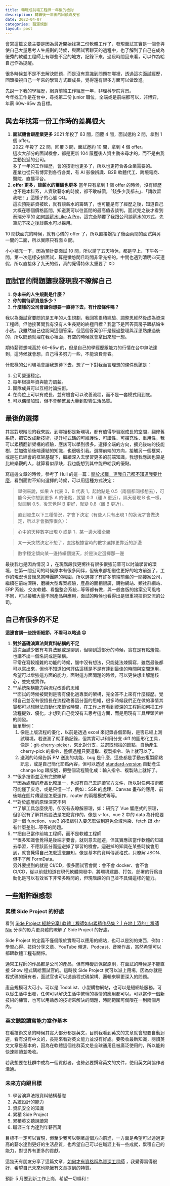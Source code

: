 ```yaml
---
title: 轉職成前端工程師一年後的檢討
description: 轉職後一年後的回顧與反省
date: 2022-04-07
categories: 職涯規劃
layout: post
---
```


會寫這篇文章主要是因為最近開始找第二份軟體工作了，發現面試其實是一個會與使自己大量思考人生規劃的時候，與面試官聊天的過程中，也了解到了自己在成為優秀的軟體工程師上有哪些不足的地方，記錄下來，過段時間回來看，可以作為給自己作為提醒。

很多時候並不是不去解決問題，而是沒有意識到問題在哪裡，透過這次面試經歷，回頭檢視自己一年來的學習方式跟成長，覺得還有很多方面可以做改進。

先說一下我的學經歷，網頁前端工作經歷一年，非理科學院背景。  
今年找工作是在台中，尋找第二份 junior 職位，全端或是前端都可以，非博弈，年薪 60w-65w 為目標。

## 與去年找第一份工作時的差異很大

1. **面試機會跟產業更多**
    2021 年投了 63 間，回覆 4 間，面試邀約 2 間，拿到 1個 offer。  
    2022 年投了 22 間，回覆 3 間，面試邀約 10 間，拿到 4 個 offer。  
    這次大部分的面試機會，都是更新 104 履歷後人資主動來尋才的，而不是由我主動投遞的公司。  
    多了一年的工作經歷，會的技術也更多了，所以也更符合各企業需要的。  
    產業也從只有博弈到各行各業，有 AI 影像辨識、B2B 軟體代工、跨境電商、醫院、直播平台。
2. **offer 更多，談薪水的籌碼也更多**
    當年只有拿到 1 個 offer 的時候，沒有經歷也不是本科系，人資砍薪水的時候，都不敢喊價，「錢多少我都去」、「請收留我吧！」這樣子的心態 QQ。  
    這次預期薪資被砍，就有談薪水的籌碼了，也可能是有了經歷之後，知道自己大概在哪個價格區間，知道我可以往區間的最高值去談判。面試完之後才看到泰瑞分享的 [如何談薪水Like A Pro](https://www.youtube.com/watch?v=OjaK7nmCYCo&t=93s)，這完全顛覆了我跟公司談薪水的方式，先筆記下來之後談薪水可以採用。

10 間快面完的時候，就有心儀的 offer 了，所以直接婉拒了後面兩間的面試與另一間的二面，所以實際只有面 8 間。

小小補充一下，因為預計要面試 10 間，所以請了五天特休，都是早上、下午各一間，第一次這樣安排面試，算是蠻悠閒且時間非常充裕的。中間也遇到清明四天連假，所以直接休了九天的假，真的覺得特休太重要了 XD

## 面試官的問題讓我發現我不瞭解自己

1. **你未來的人生規劃是什麼？**
2. **你的期待薪資是多少？**
3. **什麼樣的公司會讓你想要一直待下去，有什麼條件嗎？**

我以為面試官要問的是五年的人生規劃，我回答累積經驗、調整思維然後成為資深工程師。但他接著問我有沒有人生長期的終極目標？我當下是回答買房子跟結婚生小孩。我雖然自己也認同這個答案，但這個答案卻不是經過整理與深思熟慮過後的，所以問題就埋在我心裡面，有空的時候就會拿出來想一想。

期待薪資想喊高於 60–65w 的，但是自己的學經歷跟能力的行情在台中無法達到，這時候就會想，自己得多努力一些，不能浪費青春。

什麼樣的公司環境會讓我想待下去，想了一下對我而言理想的條件應該是：

1. 公司營運穩定。
2. 每年根據年資與能力調薪。
3. 團隊成員可以互相討論技術。
4. 在崗位上可以有成長，並有機會可以改善流程，而不是一套模式用到底。
5. 可以偶爾加班，但不會頻繁且大量到影響生活品質。

## 最後的選擇

其實對現階段的我來說，到哪裡都是新環境，都有值得學習跟成長的空間，翻修舊系統，把它改成新技術，提升程式碼的可維護性、可讀性、可擴充性、重用性，我可以累積翻新架構的經驗，應該可以學到很多。選擇全端的方向，擴充後端的技能樹，並加強前後端連結的知識，也很吸引我。選擇前端的方向，接觸另一個框架，或是在已經會的框架基礎下，繼續深入去學習更多的前端知識，我想我應該也算是比較樂觀的人，就算看似屎缺，我也能想到其中能帶給我的優點。

寫這邊文章的時候，參考了 Huli 的這一篇：[關於求職，連我自己都不知道我要什麼](https://medium.com/@hulitw/i-dont-know-what-i-want-about-career-383bee0be733)，看到面對不知何選擇的時候，可以用這種方式決定：

> 舉例來說，如果 A 代表 0，B 代表 1，起始點是 0.5（兩個都同樣想去），可能今天你想到更多 A 的優點，就變 0.3（離 A 更近），隔天發現 B 也一樣，就回到 0.5，後天覺得 B 更好，就變 0.8（離 B 更近）。

> 直到發生以下三種情況，才會下決定（有些人只有出現 1 的狀況才會做決定，所以才會猶豫很久）：

> 心中的天秤數字出現 0 或是 1，某一邊大獲全勝

> 某一天突然決定不想了，直接根據當時的數字選擇更靠近的那邊

> 數字穩定傾向某一邊持續個幾天，於是決定選擇那一邊

最後我也是因為情況 3 ，在現階段我更嚮往有很多很強前輩可以討論學習的環境，在第一間公司的時候原本有很多同伴，但後來都相繼往更好的地方前進了，工作的現況也會懷念當時團隊的氛圍，所以選擇了有許多前端前輩的一間接案公司，繼續在前端深耕，磨練大型專案經驗，產品的面相很廣，購物網站、類社群網站、ERP 系統、交友軟體、看盤整合系統…等等都有做，與一般套版的接案公司風格不同，可以接觸大量不同產品與應用，面試的時候也看得出是很重視技術交流的公司。

## 自己有很多的不足

**這邊會講一些技術細節，不看可以略過 😌**

1. **對於基礎演算法與資料結構的不足**  
    這次面試少數有考算法題或是聊到，但聊到這部分的時候，實在是有點羞愧，也講不出一個名詞或是架構。  
    平常在寫較複雜的功能的時候，腦中沒有想法，只能徒法煉鋼寫，雖然最後都可以寫出來，但也不知道如何評估這樣是不是有達到最佳的時間與空間運用，希望可以增強這方面的能力，面對這方面問題的時候，可以更快想出解題核心，並完成實作。
2. **系統架構能力與流程改善的思維  
    **面試的時候被問到是否有優化過專案的架構，完全答不上來有什麼經歷。覺得自己並沒有很擅長在流程改善這分面的思維，很多時候我們正在做的事情其實都可以想辦法自動化來節省時間，在工作上有看到資深的工程師如何把工作流程提效、優化，才想到自己從沒有去思考這方面，而是用現有工具埋頭苦幹的開發。  
    簡單舉例：  
    1. 像是上版流程的優化，以前是透過 excel 來記錄各個節點，是否已經上測試環境，若送測了就手動記錄，但其實可以利用分支 diff 的圖形化工具，像是：[git-cherry-picker](https://iendeavor.github.io/git-cherry-picker/#/cherry-pick)，來比對分支，並選取想撿的節點，自動產生 cherry-pick 的指令，整個過程只要選取、複製指令、貼上就可以了。  
    2. 送測的時候告訴 PM 送測的功能、bug 是什麼，這些都是手動去複製節點訊息，或是自己簡化節點內容，但可以透過 [standard-version](https://github.com/conventional-changelog/standard-version) 自動產生 change log 跟版號，把整個流程簡化成：輸入指令、複製貼上就好了。
3. **很多技術並沒有完整瞭解  
    **因為處理的產品比較單一，也沒有自己去詳讀官方文件，所以對任何技術都可能懂了皮毛，或是只懂一半，例如：SSR 的處理、Canvas 畫布的應用、前後端在圖片傳遞是怎麼運作，router 的兩種模式等等。
4. **對於底層的原理深究不夠  
    **了解工具怎麼使用，卻沒有去瞭解原理，如：研究了 Vue 響應式的原理，但卻沒有了解其他語法是怎麼實作的，像是 v-for、vue 2 中的 data 為什麼要是一個 function、vue3 的模組引入要怎麼做到避免全域污染、fetch 跟 xhr 有什麼差別…等等的問題。
5. **把自己當作前端工程師，而不是軟體工程師  
    **很多知識會覺得是後端才要會，就刻意去迴避，但其實應該當作軟體的知識去學習，不應該區分而迴避掉了學習的機會。迴避掉的知識在某些時候會用到，就會覺得自己怎麼這麼無知，像是基本的資料傳遞格式，只瞭解 JSON、但不了解 FormData。  
    另外要提到的就是 CI/CD，很多面試官會問：會不會 docker、會不會 CI/CD，從以前就知道在現代軟體開發中，將環境建置、打包、部署的行爲自動化是可以有效省下非常多時間的，但現階段的自己並不具備這樣的能力。

## 一些期許跟感想

### 累積 Side Project 的好處

看到 [Side Project 經驗分享! 軟體工程師如何累積作品集？ | 在地上滾的工程師 Nic](https://www.youtube.com/watch?v=FLHqG9g67w0&t=762s) 分享的影片更具體的瞭解了 Side Project 的好處。

Side Project 的定義不僅侷限於實際可以應用的網站，也可以是別的東西，例如：學習心得、技術分享文章、YouTube 頻道、Podcast、音樂作品，當然希望可以都跟軟體工程有關係。

通常工程師的作品都是公司的產品，但有時礙於保密原則，在面試的時候是不能直接 Show 程式碼給面試官的。這時候 Side Project 就可以派上用場，因為你就是程式碼的擁有者，面試官也可以透過程式碼架構、邏輯來聊更深入的問題。

產品規模可大可小，可以是 TodoList、小型購物網站，也可以是短網址服務。可以從生活中出發，任何可以解決生活中繁瑣的事情的應用都可以。可以當作一個新技術的練習，也可以用熟悉的技術來解決的問題，時間範圍可侷限在一到兩個月內。

### 英文聽說讀寫能力當作基本

在看技術文章的時候其實大部分都是英文，目前我看到英文的文章就會想要自動迴避，看有沒有中文的，長期來看對英文能力並沒有好處。要吸收最新知識，閱讀英文文章是基本的，因為在軟體這個社群英文是全球通用且被廣泛使用的，所以能夠快速閱讀並吸收。

若我想要在社群中成為一個貢獻者，也勢必要撰寫英文的文件，使用英文與協作者溝通。

### 未來方向跟目標

1. 學習演算法跟資料結構基礎
2. 系統設計的能力
3. 資訊安全的知識
4. 累積 Side Project
5. 累積英文聽說讀寫
6. 職涯三年內達到年薪百萬

目標不一定可以實現，但至少我可以朝著這個方向前進，一方面是希望可以透過更高的薪水達到更好的生活品質，也希望自己可以在職涯上有一些成就，累積自己的能力，對世界有更多的貢獻。

這幾天有朋友分享了這篇文章，[如何才有資格稱為資深工程師](https://jaceju.net/be-a-senior-engineer/) ，我覺得寫得很好，希望自己未來也能擁有文章提到的特質。

預計 5 月要到新工作上崗，希望一切順利！
